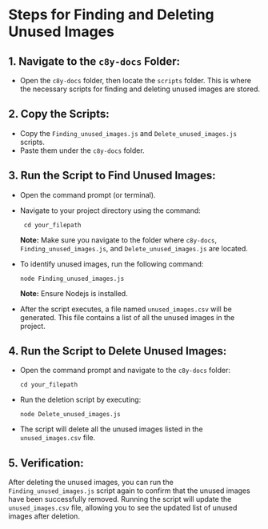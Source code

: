 # Steps for Finding and Deleting Unused Images

## 1. Navigate to the `c8y-docs` Folder:
- Open the `c8y-docs` folder, then locate the `scripts` folder. This is where the necessary scripts for finding and deleting unused images are stored.

## 2. Copy the Scripts:
- Copy the `Finding_unused_images.js` and `Delete_unused_images.js` scripts.
- Paste them under the `c8y-docs` folder.

## 3. Run the Script to Find Unused Images:
- Open the command prompt (or terminal).
- Navigate to your project directory using the command:

   ```
    cd your_filepath
    ```

    **Note:** Make sure you navigate to the folder where `c8y-docs`, `Finding_unused_images.js`, and `Delete_unused_images.js` are located.

- To identify unused images, run the following command:

    ```
    node Finding_unused_images.js
    ```

    **Note:** Ensure Nodejs is installed.

- After the script executes, a file named `unused_images.csv` will be generated. This file contains a list of all the unused images in the project.

## 4. Run the Script to Delete Unused Images:
- Open the command prompt and navigate to the `c8y-docs` folder:

    ```
    cd your_filepath
    ```

- Run the deletion script by executing:

    ```
    node Delete_unused_images.js
    ```

- The script will delete all the unused images listed in the `unused_images.csv` file.

## 5. Verification:
After deleting the unused images, you can run the `Finding_unused_images.js` script again to confirm that the unused images have been successfully removed. Running the script will update the `unused_images.csv` file, allowing you to see the updated list of unused images after deletion.
